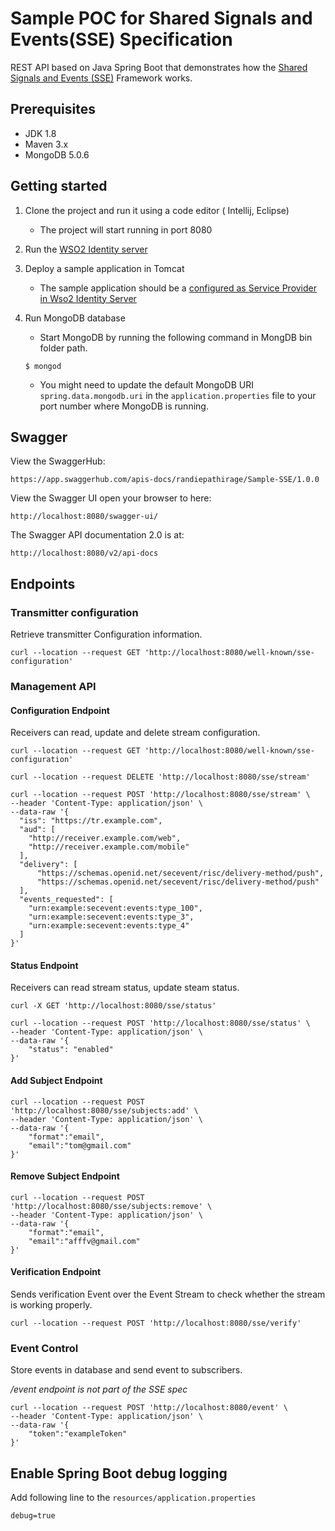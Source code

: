 # Sample POC for Shared Signals and Events(SSE) Specification 

REST API based on Java Spring Boot that demonstrates how the [Shared Signals and Events (SSE)](https://openid.net/specs/openid-sse-framework-1_0-ID1.html) Framework works.

## Prerequisites

* JDK 1.8
* Maven 3.x
* MongoDB 5.0.6

## Getting started

1. Clone the project and run it using a code editor ( Intellij, Eclipse)
    * The project will start running in port 8080
2. Run the [WSO2 Identity server](https://github.com/wso2/product-is#installation-and-running) 
3. Deploy a sample application in Tomcat
     * The sample application should be a [configured as Service Provider in Wso2 Identity Server](https://is.docs.wso2.com/en/latest/learn/adding-and-configuring-a-service-provider/)
     
4. Run MongoDB database 
    *  Start MongoDB by running the following command in MongDB bin folder path.
    ```
    $ mongod
    ```
   * You might need to update the default MongoDB URI `spring.data.mongodb.uri` in the `application.properties` file to your port number where MongoDB is running.

## Swagger 

View the SwaggerHub:
```
https://app.swaggerhub.com/apis-docs/randiepathirage/Sample-SSE/1.0.0
```
View the Swagger UI open your browser to here:
```
http://localhost:8080/swagger-ui/
```
The Swagger API documentation 2.0 is at:
```
http://localhost:8080/v2/api-docs
```

## Endpoints

### Transmitter configuration 
Retrieve transmitter Configuration information. 
```
curl --location --request GET 'http://localhost:8080/well-known/sse-configuration'
```

### Management API

#### Configuration Endpoint 
Receivers can read, update and delete stream configuration. 
```
curl --location --request GET 'http://localhost:8080/well-known/sse-configuration'
```
```
curl --location --request DELETE 'http://localhost:8080/sse/stream'
```
```
curl --location --request POST 'http://localhost:8080/sse/stream' \
--header 'Content-Type: application/json' \
--data-raw '{
  "iss": "https://tr.example.com",
  "aud": [
    "http://receiver.example.com/web",
    "http://receiver.example.com/mobile"
  ],
  "delivery": [
      "https://schemas.openid.net/secevent/risc/delivery-method/push",
      "https://schemas.openid.net/secevent/risc/delivery-method/push"
  ],
  "events_requested": [
    "urn:example:secevent:events:type_100",
    "urn:example:secevent:events:type_3",
    "urn:example:secevent:events:type_4"
  ]
}'
```

#### Status Endpoint 
Receivers can read stream status, update steam status.
```
curl -X GET 'http://localhost:8080/sse/status'
```
```
curl --location --request POST 'http://localhost:8080/sse/status' \
--header 'Content-Type: application/json' \
--data-raw '{
    "status": "enabled"
}'
```

#### Add Subject Endpoint
```
curl --location --request POST 'http://localhost:8080/sse/subjects:add' \
--header 'Content-Type: application/json' \
--data-raw '{
    "format":"email",
    "email":"tom@gmail.com"
}'
```
#### Remove Subject Endpoint
```
curl --location --request POST 'http://localhost:8080/sse/subjects:remove' \
--header 'Content-Type: application/json' \
--data-raw '{
    "format":"email",
    "email":"afffv@gmail.com"
}'
```

#### Verification Endpoint 
Sends verification Event over the Event Stream to check whether the stream is working properly.
```
curl --location --request POST 'http://localhost:8080/sse/verify'
```
### Event Control
Store events in database and send event to subscribers.

 */event endpoint is not part of the SSE spec*

```
curl --location --request POST 'http://localhost:8080/event' \
--header 'Content-Type: application/json' \
--data-raw '{
    "token":"exampleToken"
}'
```
## Enable Spring Boot debug logging
Add following line to the `resources/application.properties` 

```
debug=true
```
